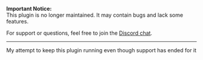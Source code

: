 **Important Notice:**  
This plugin is no longer maintained. It may contain bugs and lack some features.

For support or questions, feel free to join the [Discord chat](https://georgy.dev/discord).


------------------------------------------------------------

My attempt to keep this plugin running even though support has ended for it
